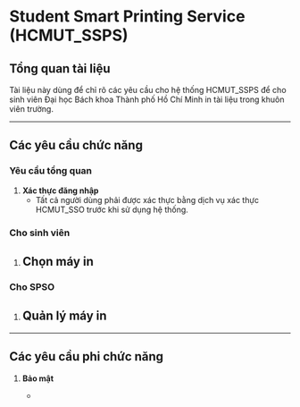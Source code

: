 # Student Smart Printing Service (HCMUT_SSPS)

## Tổng quan tài liệu

Tài liệu này dùng để chỉ rõ các yêu cầu cho hệ thống HCMUT_SSPS để cho sinh viên Đại học Bách khoa Thành phố Hồ Chí Minh in tài liệu trong khuôn viên trường.

---

## Các yêu cầu chức năng

### Yêu cầu tổng quan

1. **Xác thực đăng nhập**
    - Tất cả người dùng phải được xác thực bằng dịch vụ xác thực HCMUT_SSO trước khi sử dụng hệ thống.

### Cho sinh viên

1. **Chọn máy in**
    - 

### Cho SPSO

1. **Quản lý máy in**
    -
---

## Các yêu cầu phi chức năng

1. **Bảo mật**

    -